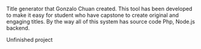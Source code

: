 Title generator that Gonzalo Chuan created. This tool has been developed to make it easy for student who have capstone to create original and engaging titles. By the way all of this system has source code Php, Node.js backend.

Unfinished project
